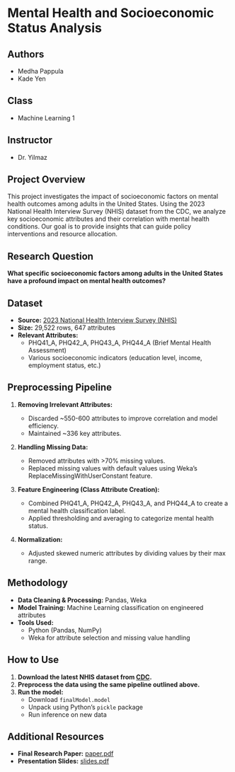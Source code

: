# Mental Health and Socioeconomic Status Analysis

## Authors  
- Medha Pappula  
- Kade Yen  

## Class  
- Machine Learning 1  

## Instructor  
- Dr. Yilmaz  

## Project Overview  
This project investigates the impact of socioeconomic factors on mental health outcomes among adults in the United States. Using the 2023 National Health Interview Survey (NHIS) dataset from the CDC, we analyze key socioeconomic attributes and their correlation with mental health conditions. Our goal is to provide insights that can guide policy interventions and resource allocation.

## Research Question  
**What specific socioeconomic factors among adults in the United States have a profound impact on mental health outcomes?**  

## Dataset  
- **Source:** [2023 National Health Interview Survey (NHIS)](https://www.cdc.gov/nchs/nhis/2023nhis.htm)  
- **Size:** 29,522 rows, 647 attributes  
- **Relevant Attributes:**  
  - PHQ41_A, PHQ42_A, PHQ43_A, PHQ44_A (Brief Mental Health Assessment)  
  - Various socioeconomic indicators (education level, income, employment status, etc.)

## Preprocessing Pipeline  
1. **Removing Irrelevant Attributes:**  
   - Discarded ~550-600 attributes to improve correlation and model efficiency.  
   - Maintained ~336 key attributes.  

2. **Handling Missing Data:**  
   - Removed attributes with >70% missing values.  
   - Replaced missing values with default values using Weka’s ReplaceMissingWithUserConstant feature.  

3. **Feature Engineering (Class Attribute Creation):**  
   - Combined PHQ41_A, PHQ42_A, PHQ43_A, and PHQ44_A to create a mental health classification label.  
   - Applied thresholding and averaging to categorize mental health status.  

4. **Normalization:**  
   - Adjusted skewed numeric attributes by dividing values by their max range.  

## Methodology  
- **Data Cleaning & Processing:** Pandas, Weka  
- **Model Training:** Machine Learning classification on engineered attributes  
- **Tools Used:**  
  - Python (Pandas, NumPy)  
  - Weka for attribute selection and missing value handling  

## How to Use  
1. **Download the latest NHIS dataset from [CDC](https://www.cdc.gov/nchs/nhis/2023nhis.htm).**  
2. **Preprocess the data using the same pipeline outlined above.**  
3. **Run the model:**  
   - Download `finalModel.model`  
   - Unpack using Python’s `pickle` package  
   - Run inference on new data  

## Additional Resources  
- **Final Research Paper:** [paper.pdf](./paper.pdf)  
- **Presentation Slides:** [slides.pdf](./slides.pdf)  

